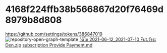 # 4168f224ffb38b566867d20f76469d8979b8d808
https://github.com/settings/tokens/386847019
![repository-open-graph-template](https://user-images.githubusercontent.com/33502002/126026835-45c1947a-3e27-48fe-9095-cc3f18813a6a.png)
[วิดีโอ 2021-06-12_2021-07-10 Fut.วัชระ Den.zip](https://github.com/bungfut/4168f224ffb38b566867d20f76469d8979b8d808/files/6834214/2021-06-12_2021-07-10.Fut.Den.zip)
[subscription Provide Payment.md](https://github.com/bungfut/4168f224ffb38b566867d20f76469d8979b8d808/files/6834225/subscription.Provide.Payment.md)
